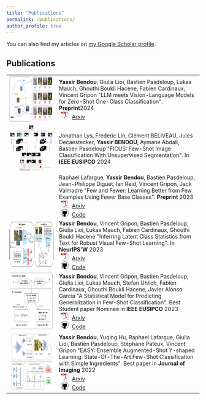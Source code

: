 ```yaml
---
title: "Publications"
permalink: /publications/
author_profile: true
---
```

  <div class="wordwrap">You can also find my articles on <a href="{{site.author.googlescholar}}">my Google Scholar profile</a>.</div>

## <i class="fa fa-graduation-cap" aria-hidden="true"></i> Publications ##

<table style="border: none; border-collapse: collapse;" border="0">

<tr style="border-collapse: separate; border-spacing:30em;">
  <td style="border-collapse: collapse; border: none;">
    <img src="https://raw.githubusercontent.com/ybendou/ybendou.github.io/master/images/oneclassCLIP.png" width="200" height="120" />
  </td>
  <td style="border-collapse: collapse; border: none;">
    <b>Yassir Bendou</b>, Giulia Lioi, Bastien Pasdeloup, Lukas Mauch, Ghouthi Boukli Hacene, Fabien Cardinaux, Vincent Gripon "LLM meets Vision-Language Models for Zero-Shot One-Class Classification".
    <b>Preprint</b>2024<br>
    <img src="https://raw.githubusercontent.com/ybendou/ybendou.github.io/master/images/pdf_icon.png" width="20" height="20" hspace="5">
    <span><a href="https://arxiv.org/pdf/2404.00675">Arxiv</a></span>
  </td>
</tr>

<tr style="border-collapse: separate; border-spacing:30em;">
  <td style="border-collapse: collapse; border: none;">
   <img src="https://raw.githubusercontent.com/ybendou/ybendou.github.io/master/images/ficus.png" width="200" height="120" />
  </td>
  <td style="border-collapse: collapse; border: none;">
    Jonathan Lys, Frederic Lin, Clément BELIVEAU, Jules Decaestecker, <b>Yassir BENDOU</b>, Aymane Abdali, Bastien Pasdeloup "FICUS: Few-Shot Image Classification With Unsupervised Segmentation".
    In <b>IEEE EUSIPCO</b> 2024<br>
  </td>
</tr>

<tr style="border-collapse: separate; border-spacing:30em;">
  <td style="border-collapse: collapse; border: none;">
  </td>
  <td style="border-collapse: collapse; border: none;">
    Raphael Lafargue, <b>Yassir Bendou</b>, Bastien Pasdeloup, Jean-Philippe Diguet, Ian Reid, Vincent Gripon, Jack Valmadre "Few and Fewer: Learning Better from Few Examples Using Fewer Base Classes".
    <b>Preprint</b> 2023<br>
    <img src="https://raw.githubusercontent.com/ybendou/ybendou.github.io/master/images/pdf_icon.png" width="20" height="20" hspace="5">
    <span><a href="https://arxiv.org/abs/2401.15834">Arxiv</a></span><br>
    <img src="https://raw.githubusercontent.com/ybendou/ybendou.github.io/master/images/github_icon.png" width="20" height="20" hspace="5">
    <span><a href="https://github.com/RafLaf/Few-and-Fewer">Code</a></span>
  </td>
</tr>

<tr style="border-collapse: separate; border-spacing:30em;">
  <td style="border-collapse: collapse; border: none;">
    <img src="https://raw.githubusercontent.com/ybendou/ybendou.github.io/master/images/covCLIP_figure.png" width="200" height="120" />
  </td>
  <td style="border-collapse: collapse; border: none;">
    <b>Yassir Bendou</b>, Vincent Gripon, Bastien Pasdeloup, Giulia Lioi, Lukas Mauch, Fabien Cardinaux, Ghouthi Boukli Hacene "Inferring Latent Class Statistics from Text for Robust Visual Few-Shot Learning".
    In <b>NeurIPS'W</b> 2023<br>
    <img src="https://raw.githubusercontent.com/ybendou/ybendou.github.io/master/images/pdf_icon.png" width="20" height="20" hspace="5">
    <span><a href="https://arxiv.org/abs/2311.14544">Arxiv</a></span><br>
    <img src="https://raw.githubusercontent.com/ybendou/ybendou.github.io/master/images/github_icon.png" width="20" height="20" hspace="5">
    <span><a href="https://github.com/ybendou/CovCLIP">Code</a></span>
  </td>
</tr>

<tr style="border-collapse: separate; border-spacing:30em;">
  <td style="border-collapse: collapse; border: none;">
    <img src="https://raw.githubusercontent.com/ybendou/ybendou.github.io/master/images/Eusipco_2023.png" width="200" height="150" />
  </td>
  <td style="border-collapse: collapse; border: none;">
    <b>Yassir Bendou</b>, Vincent Gripon, Bastien Pasdeloup, Giulia Lioi, Lukas Mauch, Stefan Uhlich, Fabien Cardinaux, Ghouthi Boukli Hacene, Javier Alonso Garcia "A Statistical Model for Predicting Generalization in Few-Shot Classification".
    Best Student paper Nominee in <b>IEEE EUSIPCO</b> 2023<br>
    <img src="https://raw.githubusercontent.com/ybendou/ybendou.github.io/master/images/pdf_icon.png" width="20" height="20" hspace="5">
    <span><a href="https://arxiv.org/abs/2212.06461">Arxiv</a></span><br>
    <img src="https://raw.githubusercontent.com/ybendou/ybendou.github.io/master/images/github_icon.png" width="20" height="20" hspace="5">
    <span><a href="https://github.com/ybendou/fs-generalization">Code</a></span>
  </td>
</tr>

<tr style="border-collapse: separate; border-spacing:30em;">
  <td style="border-collapse: collapse; border: none;">
    <img src="https://raw.githubusercontent.com/ybendou/ybendou.github.io/master/images/EASY.png" width="800" height="150" />
  </td>
  <td style="border-collapse: collapse; border: none;">
   <b>Yassir Bendou</b>, Yuqing Hu, Raphael Lafargue, Giulia Lioi, Bastien Pasdeloup, Stéphane Pateux, Vincent Gripon "EASY: Ensemble Augmented-Shot Y-shaped Learning: State-Of-The-Art Few-Shot Classification with Simple Ingredients".
    Best paper in <b>Journal of Imaging</b> 2022<br>
    <img src="https://raw.githubusercontent.com/ybendou/ybendou.github.io/master/images/pdf_icon.png" width="20" height="20" hspace="5">
    <span><a href="https://arxiv.org/abs/2201.09699">Arxiv</a></span><br>
    <img src="https://raw.githubusercontent.com/ybendou/ybendou.github.io/master/images/github_icon.png" width="20" height="20" hspace="5">
    <span><a href="https://github.com/ybendou/easy">Code</a></span>
  </td>
</tr>

</table>
